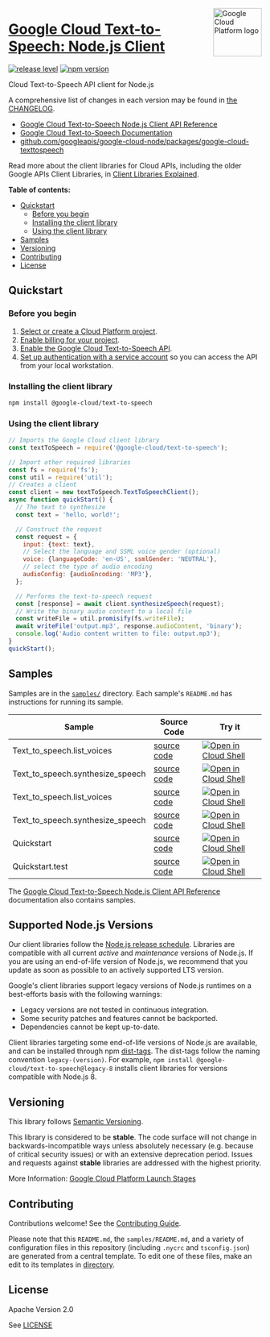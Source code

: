 [//]: # "This README.md file is auto-generated, all changes to this file will be lost."
[//]: # "To regenerate it, use `python -m synthtool`."
<img src="https://avatars2.githubusercontent.com/u/2810941?v=3&s=96" alt="Google Cloud Platform logo" title="Google Cloud Platform" align="right" height="96" width="96"/>

# [Google Cloud Text-to-Speech: Node.js Client](https://github.com/googleapis/google-cloud-node)

[![release level](https://img.shields.io/badge/release%20level-stable-brightgreen.svg?style=flat)](https://cloud.google.com/terms/launch-stages)
[![npm version](https://img.shields.io/npm/v/@google-cloud/text-to-speech.svg)](https://www.npmjs.org/package/@google-cloud/text-to-speech)




Cloud Text-to-Speech API client for Node.js


A comprehensive list of changes in each version may be found in
[the CHANGELOG](https://github.com/googleapis/google-cloud-node/tree/main/packages/google-cloud-texttospeech/CHANGELOG.md).

* [Google Cloud Text-to-Speech Node.js Client API Reference][client-docs]
* [Google Cloud Text-to-Speech Documentation][product-docs]
* [github.com/googleapis/google-cloud-node/packages/google-cloud-texttospeech](https://github.com/googleapis/google-cloud-node/tree/main/packages/google-cloud-texttospeech)

Read more about the client libraries for Cloud APIs, including the older
Google APIs Client Libraries, in [Client Libraries Explained][explained].

[explained]: https://cloud.google.com/apis/docs/client-libraries-explained

**Table of contents:**


* [Quickstart](#quickstart)
  * [Before you begin](#before-you-begin)
  * [Installing the client library](#installing-the-client-library)
  * [Using the client library](#using-the-client-library)
* [Samples](#samples)
* [Versioning](#versioning)
* [Contributing](#contributing)
* [License](#license)

## Quickstart

### Before you begin

1.  [Select or create a Cloud Platform project][projects].
1.  [Enable billing for your project][billing].
1.  [Enable the Google Cloud Text-to-Speech API][enable_api].
1.  [Set up authentication with a service account][auth] so you can access the
    API from your local workstation.

### Installing the client library

```bash
npm install @google-cloud/text-to-speech
```


### Using the client library

```javascript
// Imports the Google Cloud client library
const textToSpeech = require('@google-cloud/text-to-speech');

// Import other required libraries
const fs = require('fs');
const util = require('util');
// Creates a client
const client = new textToSpeech.TextToSpeechClient();
async function quickStart() {
  // The text to synthesize
  const text = 'hello, world!';

  // Construct the request
  const request = {
    input: {text: text},
    // Select the language and SSML voice gender (optional)
    voice: {languageCode: 'en-US', ssmlGender: 'NEUTRAL'},
    // select the type of audio encoding
    audioConfig: {audioEncoding: 'MP3'},
  };

  // Performs the text-to-speech request
  const [response] = await client.synthesizeSpeech(request);
  // Write the binary audio content to a local file
  const writeFile = util.promisify(fs.writeFile);
  await writeFile('output.mp3', response.audioContent, 'binary');
  console.log('Audio content written to file: output.mp3');
}
quickStart();

```



## Samples

Samples are in the [`samples/`](https://github.com/googleapis/google-cloud-node/tree/main/samples) directory. Each sample's `README.md` has instructions for running its sample.

| Sample                      | Source Code                       | Try it |
| --------------------------- | --------------------------------- | ------ |
| Text_to_speech.list_voices | [source code](https://github.com/googleapis/google-cloud-node/blob/main//workspace/google-cloud-node/samples/generated/v1/text_to_speech.list_voices.js) | [![Open in Cloud Shell][shell_img]](https://console.cloud.google.com/cloudshell/open?git_repo=https://github.com/googleapis/google-cloud-node&page=editor&open_in_editor=/workspace/google-cloud-node/samples/generated/v1/text_to_speech.list_voices.js,samples/README.md) |
| Text_to_speech.synthesize_speech | [source code](https://github.com/googleapis/google-cloud-node/blob/main//workspace/google-cloud-node/samples/generated/v1/text_to_speech.synthesize_speech.js) | [![Open in Cloud Shell][shell_img]](https://console.cloud.google.com/cloudshell/open?git_repo=https://github.com/googleapis/google-cloud-node&page=editor&open_in_editor=/workspace/google-cloud-node/samples/generated/v1/text_to_speech.synthesize_speech.js,samples/README.md) |
| Text_to_speech.list_voices | [source code](https://github.com/googleapis/google-cloud-node/blob/main//workspace/google-cloud-node/samples/generated/v1beta1/text_to_speech.list_voices.js) | [![Open in Cloud Shell][shell_img]](https://console.cloud.google.com/cloudshell/open?git_repo=https://github.com/googleapis/google-cloud-node&page=editor&open_in_editor=/workspace/google-cloud-node/samples/generated/v1beta1/text_to_speech.list_voices.js,samples/README.md) |
| Text_to_speech.synthesize_speech | [source code](https://github.com/googleapis/google-cloud-node/blob/main//workspace/google-cloud-node/samples/generated/v1beta1/text_to_speech.synthesize_speech.js) | [![Open in Cloud Shell][shell_img]](https://console.cloud.google.com/cloudshell/open?git_repo=https://github.com/googleapis/google-cloud-node&page=editor&open_in_editor=/workspace/google-cloud-node/samples/generated/v1beta1/text_to_speech.synthesize_speech.js,samples/README.md) |
| Quickstart | [source code](https://github.com/googleapis/google-cloud-node/blob/main//workspace/google-cloud-node/samples/quickstart.js) | [![Open in Cloud Shell][shell_img]](https://console.cloud.google.com/cloudshell/open?git_repo=https://github.com/googleapis/google-cloud-node&page=editor&open_in_editor=/workspace/google-cloud-node/samples/quickstart.js,samples/README.md) |
| Quickstart.test | [source code](https://github.com/googleapis/google-cloud-node/blob/main//workspace/google-cloud-node/samples/test/quickstart.test.js) | [![Open in Cloud Shell][shell_img]](https://console.cloud.google.com/cloudshell/open?git_repo=https://github.com/googleapis/google-cloud-node&page=editor&open_in_editor=/workspace/google-cloud-node/samples/test/quickstart.test.js,samples/README.md) |



The [Google Cloud Text-to-Speech Node.js Client API Reference][client-docs] documentation
also contains samples.

## Supported Node.js Versions

Our client libraries follow the [Node.js release schedule](https://nodejs.org/en/about/releases/).
Libraries are compatible with all current _active_ and _maintenance_ versions of
Node.js.
If you are using an end-of-life version of Node.js, we recommend that you update
as soon as possible to an actively supported LTS version.

Google's client libraries support legacy versions of Node.js runtimes on a
best-efforts basis with the following warnings:

* Legacy versions are not tested in continuous integration.
* Some security patches and features cannot be backported.
* Dependencies cannot be kept up-to-date.

Client libraries targeting some end-of-life versions of Node.js are available, and
can be installed through npm [dist-tags](https://docs.npmjs.com/cli/dist-tag).
The dist-tags follow the naming convention `legacy-(version)`.
For example, `npm install @google-cloud/text-to-speech@legacy-8` installs client libraries
for versions compatible with Node.js 8.

## Versioning

This library follows [Semantic Versioning](http://semver.org/).



This library is considered to be **stable**. The code surface will not change in backwards-incompatible ways
unless absolutely necessary (e.g. because of critical security issues) or with
an extensive deprecation period. Issues and requests against **stable** libraries
are addressed with the highest priority.






More Information: [Google Cloud Platform Launch Stages][launch_stages]

[launch_stages]: https://cloud.google.com/terms/launch-stages

## Contributing

Contributions welcome! See the [Contributing Guide](https://github.com/googleapis/google-cloud-node/blob/main/CONTRIBUTING.md).

Please note that this `README.md`, the `samples/README.md`,
and a variety of configuration files in this repository (including `.nycrc` and `tsconfig.json`)
are generated from a central template. To edit one of these files, make an edit
to its templates in
[directory](https://github.com/googleapis/synthtool).

## License

Apache Version 2.0

See [LICENSE](https://github.com/googleapis/google-cloud-node/blob/main/LICENSE)

[client-docs]: https://googleapis.dev/nodejs/text-to-speech/latest
[product-docs]: https://cloud.google.com/text-to-speech
[shell_img]: https://gstatic.com/cloudssh/images/open-btn.png
[projects]: https://console.cloud.google.com/project
[billing]: https://support.google.com/cloud/answer/6293499#enable-billing
[enable_api]: https://console.cloud.google.com/flows/enableapi?apiid=texttospeech.googleapis.com
[auth]: https://cloud.google.com/docs/authentication/getting-started
